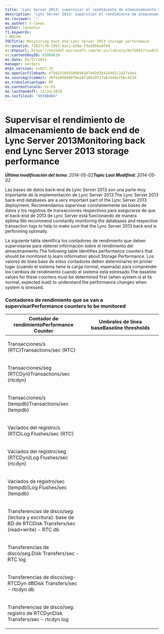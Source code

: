 ```yaml
---
title: 'Lync Server 2013: supervisar el rendimiento de almacenamiento de back end de Lync Server'
description: 'Lync Server 2013: supervisar el rendimiento de almacenamiento de back end de Lync Server.'
ms.reviewer: ''
ms.author: v-lanac
author: lanachin
f1.keywords:
- NOCSH
TOCTitle: Monitoring back end Lync Server 2013 storage performance
ms:assetid: 71627c70-1953-4ac2-afbe-f3ad85be0f44
ms:mtpsurl: https://technet.microsoft.com/en-us/library/Dn720917(v=OCS.15)
ms:contentKeyID: 63969619
ms.date: 01/27/2015
manager: serdars
mtps_version: v=OCS.15
ms.openlocfilehash: e7501418d3589b941b7e92d2b414492c1d27a3ee
ms.sourcegitcommit: 36fee89bb887bea4f18b19f17a8c69daf5bc423d
ms.translationtype: MT
ms.contentlocale: es-ES
ms.lasthandoff: 11/24/2020
ms.locfileid: "49398466"
---
```

# <a name="monitoring-back-end-lync-server-2013-storage-performance"></a><span data-ttu-id="895c0-103">Supervisar el rendimiento de almacenamiento de back end de Lync Server 2013</span><span class="sxs-lookup"><span data-stu-id="895c0-103">Monitoring back end Lync Server 2013 storage performance</span></span>

<div data-xmlns="http://www.w3.org/1999/xhtml">

<div class="topic" data-xmlns="http://www.w3.org/1999/xhtml" data-msxsl="urn:schemas-microsoft-com:xslt" data-cs="https://msdn.microsoft.com/">

<div data-asp="https://msdn2.microsoft.com/asp">



</div>

<div id="mainSection">

<div id="mainBody"><span data-ttu-id="895c0-104">

<span> </span></span><span class="sxs-lookup"><span data-stu-id="895c0-104">

<span> </span></span></span>

<span data-ttu-id="895c0-105">_**Última modificación del tema:** 2014-05-02_</span><span class="sxs-lookup"><span data-stu-id="895c0-105">_**Topic Last Modified:** 2014-05-02_</span></span>

<span data-ttu-id="895c0-106">Las bases de datos back-end de Lync Server 2013 son una parte muy importante de la implementación de Lync Server 2013.</span><span class="sxs-lookup"><span data-stu-id="895c0-106">The Lync Server 2013 back-end databases are a very important part of the Lync Server 2013 deployment.</span></span> <span data-ttu-id="895c0-107">Recomendamos supervisar constantemente las bases de datos y los registros de transacciones respectivos para asegurarse de que el back-end de 2013 de Lync Server está funcionando de manera óptima.</span><span class="sxs-lookup"><span data-stu-id="895c0-107">We recommend constantly monitoring the databases and respective transaction logs to help to make sure that the Lync Server 2013 back end is performing optimally.</span></span>

<span data-ttu-id="895c0-108">La siguiente tabla identifica los contadores de rendimiento que deben supervisarse para obtener información sobre el rendimiento del almacenamiento.</span><span class="sxs-lookup"><span data-stu-id="895c0-108">The following table identifies performance counters that should be monitored to learn information about Storage Performance.</span></span> <span data-ttu-id="895c0-109">Los valores de línea base de estos contadores deben determinarse en primer lugar (cuando el sistema tiene la carga normal, esperada) para comprender los cambios de rendimiento cuando el sistema está estresado.</span><span class="sxs-lookup"><span data-stu-id="895c0-109">The baseline values for these counters must be determined first (when system is at its normal, expected load) to understand the performance changes when system is stressed.</span></span>

### <a name="performance-counters-to-be-monitored"></a><span data-ttu-id="895c0-110">Contadores de rendimiento que se van a supervisar</span><span class="sxs-lookup"><span data-stu-id="895c0-110">Performance counters to be monitored</span></span>

<table>
<colgroup>
<col style="width: 50%" />
<col style="width: 50%" />
</colgroup>
<thead>
<tr class="header">
<th><span data-ttu-id="895c0-111">Contador de rendimiento</span><span class="sxs-lookup"><span data-stu-id="895c0-111">Performance Counter</span></span></th>
<th><span data-ttu-id="895c0-112">Umbrales de línea base</span><span class="sxs-lookup"><span data-stu-id="895c0-112">Baseline thresholds</span></span></th>
</tr>
</thead>
<tbody>
<tr class="odd">
<td><p><span data-ttu-id="895c0-113">Transacciones/s (RTC)</span><span class="sxs-lookup"><span data-stu-id="895c0-113">Transactions/sec (RTC)</span></span></p></td>
<td></td>
</tr>
<tr class="even">
<td><p><span data-ttu-id="895c0-114">Transacciones/seg (RTCDyn)</span><span class="sxs-lookup"><span data-stu-id="895c0-114">Transactions/sec (rtcdyn)</span></span></p></td>
<td></td>
</tr>
<tr class="odd">
<td><p><span data-ttu-id="895c0-115">Transacciones/s (tempdb)</span><span class="sxs-lookup"><span data-stu-id="895c0-115">Transactions/sec (tempdb)</span></span></p></td>
<td></td>
</tr>
<tr class="even">
<td><p><span data-ttu-id="895c0-116">Vaciados del registro/s (RTC)</span><span class="sxs-lookup"><span data-stu-id="895c0-116">Log Flushes/sec (RTC)</span></span></p></td>
<td></td>
</tr>
<tr class="odd">
<td><p><span data-ttu-id="895c0-117">Vaciados del registro/seg (RTCDyn)</span><span class="sxs-lookup"><span data-stu-id="895c0-117">Log Flushes/sec (rtcdyn)</span></span></p></td>
<td></td>
</tr>
<tr class="even">
<td><p><span data-ttu-id="895c0-118">Vaciados de registro/sec (tempdb)</span><span class="sxs-lookup"><span data-stu-id="895c0-118">Log Flushes/sec (tempdb)</span></span></p></td>
<td></td>
</tr>
<tr class="odd">
<td><p><span data-ttu-id="895c0-119">Transferencias de disco/seg (lectura y escritura): base de BD de RTC</span><span class="sxs-lookup"><span data-stu-id="895c0-119">Disk Transfers/sec (read+write) - RTC db</span></span></p></td>
<td></td>
</tr>
<tr class="even">
<td><p><span data-ttu-id="895c0-120">Transferencias de disco/seg.</span><span class="sxs-lookup"><span data-stu-id="895c0-120">Disk Transfers/sec - RTC log</span></span></p></td>
<td></td>
</tr>
<tr class="odd">
<td><p><span data-ttu-id="895c0-121">Transferencias de disco/seg-RTCDyn dB</span><span class="sxs-lookup"><span data-stu-id="895c0-121">Disk Transfers/sec - rtcdyn db</span></span></p></td>
<td></td>
</tr>
<tr class="even">
<td><p><span data-ttu-id="895c0-122">Transferencias de disco/seg: registro de RTCDyn</span><span class="sxs-lookup"><span data-stu-id="895c0-122">Disk Transfers/sec - rtcdyn log</span></span></p></td>
<td></td>
</tr>
</tbody>
</table><span data-ttu-id="895c0-123">


</div>

<span> </span>

</div>

</div>

</span><span class="sxs-lookup"><span data-stu-id="895c0-123">


</div>

<span> </span>

</div>

</div>

</span></span></div>

